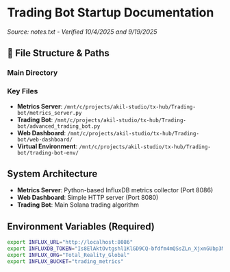 # Trading Bot Startup Documentation
*Source: notes.txt - Verified 10/4/2025 and 9/19/2025*

## 📁 File Structure & Paths

### Main Directory
### Key Files
- **Metrics Server**: `/mnt/c/projects/akil-studio/tx-hub/Trading-bot/metrics_server.py`
- **Trading Bot**: `/mnt/c/projects/akil-studio/tx-hub/Trading-bot/advanced_trading_bot.py`
- **Web Dashboard**: `/mnt/c/projects/akil-studio/tx-hub/Trading-bot/web-dashboard/`
- **Virtual Environment**: `/mnt/c/projects/akil-studio/tx-hub/Trading-bot/trading-bot-env/`

## System Architecture
- **Metrics Server**: Python-based InfluxDB metrics collector (Port 8086)
- **Web Dashboard**: Simple HTTP server (Port 8080)
- **Trading Bot**: Main Solana trading algorithm

## Environment Variables (Required)
```bash
export INFLUX_URL="http://localhost:8086"
export INFLUXDB_TOKEN="Is8ElAktOvtgshl1KlGD9CQ-bfdfm4mQSsZLn_XjxnGUbp3MRuD7P5Pu7vavEMK7mS4Ts2QnHEA1It7Gc2LgeA=="
export INFLUX_ORG="Total_Reality_Global"
export INFLUX_BUCKET="trading_metrics"
